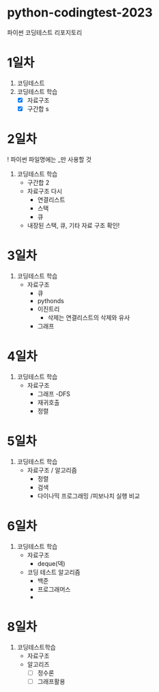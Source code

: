 # python-codingtest-2023
파이썬 코딩테스트 리포지토리

# 1일차
1. 코딩테스트
2. 코딩테스트 학습
    - [x] 자료구조
    - [x] 구간합
s
# 2일차
! 파이썬 파일명에는 _만 사용할 것

1. 코딩테스트 학습
    - 구간합 2
    - 자료구조 다시
        - 연결리스트
        - 스택
        - 큐
    - 내장된 스택, 큐, 기타 자료 구조 확인!

# 3일차
1. 코딩테스트 학습
    - 자료구조
        - 큐
        - pythonds
        - 이진트리
            - 삭제는 연결리스트의 삭제와 유사
        - 그래프


# 4일차
1. 코딩테스트 학습
    - 자료구조
        - 그래프 -DFS
        - 재귀호출
        - 정렬

# 5일차
1. 코딩테스트 학습
    - 자료구조  / 알고리즘     
        - 정렬
        - 검색
        - 다이나믹 프로그래밍 /피보나치 실행 비교

# 6일차
1. 코딩테스트 학습
    - 자료구조
        - deque(덱)
    - 코딩 테스트 알고리즘
        - 백준
        - 프로그래머스
        -  

# 8일차
1. 코딩테스트학습
     -  자료구조
     - 알고리즈
        - [ ] 정수론
        - [ ] 그래프활용